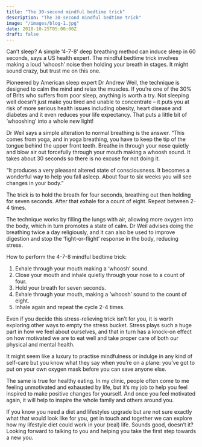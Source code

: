 ```yaml
---
title: "The 30-second mindful bedtime trick"
description: "The 30-second mindful bedtime trick"
image: "/images/blog-1.jpg"
date: 2018-10-25T05:00:00Z
draft: false
---
```

Can’t sleep? A simple ‘4-7-8’ deep breathing method can induce sleep in 60 seconds, says a US health expert. The mindful bedtime trick involves making a loud ‘whoosh’ noise then holding your breath in stages. It might sound crazy, but trust me on this one.

Pioneered by American sleep expert Dr Andrew Weil, the technique is designed to calm the mind and relax the muscles. If you’re one of the 30% of Brits who suffers from poor sleep, anything is worth a try.  Not sleeping well doesn’t just make you tired and unable to concentrate – it puts you at risk of more serious health issues including obesity, heart disease and diabetes and it even reduces your life expectancy. That puts a little bit of ‘whooshing’ into a whole new light!

Dr Weil says a simple alteration to normal breathing is the answer. “This comes from yoga, and in yoga breathing, you have to keep the tip of the tongue behind the upper front teeth. Breathe in through your nose quietly and blow air out forcefully through your mouth making a whoosh sound. It takes about 30 seconds so there is no excuse for not doing it.

“It produces a very pleasant altered state of consciousness. It becomes a wonderful way to help you fall asleep. About four to six weeks you will see changes in your body.”

The trick is to hold the breath for four seconds, breathing out then holding for seven seconds. After that exhale for a count of eight. Repeat between 2-4 times.

The technique works by filling the lungs with air, allowing more oxygen into the body, which in turn promotes a state of calm. Dr Weil advises doing the breathing twice a day religiously, and it can also be used to improve digestion and stop the ‘fight-or-flight’ response in the body, reducing stress.

How to perform the 4-7-8 mindful bedtime trick:

1. Exhale through your mouth making a ‘whoosh’ sound.
1. Close your mouth and inhale quietly through your nose to a count of four.
1. Hold your breath for seven seconds.
1. Exhale through your mouth, making a ‘whoosh’ sound to the count of eight.
1. Inhale again and repeat the cycle 2-4 times.

Even if you decide this stress-relieving trick isn’t for you, it is worth exploring other ways to empty the stress bucket. Stress plays such a huge part in how we feel about ourselves, and that in turn has a knock-on effect on how motivated we are to eat well and take proper care of both our physical and mental health.

It might seem like a luxury to practise mindfulness or indulge in any kind of self-care but you know what they say when you’re on a plane: you’ve got to put on your own oxygen mask before you can save anyone else.

The same is true for healthy eating. In my clinic, people often come to me feeling unmotivated and exhausted by life, but it’s my job to help you feel inspired to make positive changes for yourself. And once you feel motivated again, it will help to inspire the whole family and others around you.

If you know you need a diet and lifestyles upgrade but are not sure exactly what that would look like for you, get in touch and together we can explore how my lifestyle diet could work in your (real) life. Sounds good, doesn’t it? Looking forward to talking to you and helping you take the first step towards a new you.
